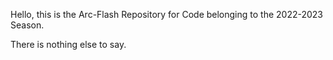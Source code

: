 
 
Hello, this is the Arc-Flash Repository for Code belonging to the 2022-2023 Season.

There is nothing else to say.
